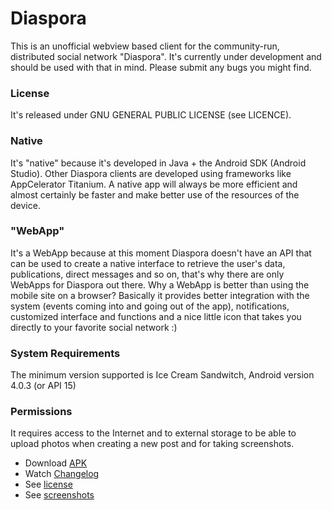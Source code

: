 # Diaspora

This is an unofficial webview based client for the community-run, distributed social network "Diaspora". It's currently under development and should be used with that in mind. Please submit any bugs you might find.

### License
It's released under GNU GENERAL PUBLIC LICENSE (see LICENCE).

### Native
It's "native" because it's developed in Java + the Android SDK (Android Studio). Other Diaspora clients are developed using frameworks like AppCelerator Titanium. A native app will always be more efficient and almost certainly be faster and make better use of the resources of the device.

### "WebApp"
It's a WebApp because at this moment Diaspora doesn't have an API that can be used to create a native interface to retrieve the user's data, publications, direct messages and so on, that's why there are only WebApps for Diaspora out there.
Why a WebApp is better than using the mobile site on a browser? Basically it provides better integration with the system (events coming into and going out of the app), notifications, customized interface and functions and a nice little icon that takes you directly to your favorite social network :)

### System Requirements
The minimum version supported is Ice Cream Sandwitch, Android version 4.0.3 (or API 15)

### Permissions
It requires access to the Internet and to external storage to be able to upload photos when creating a new post and for taking screenshots.

- Download [APK](https://github.com/scoute-dich/Diaspora/releases)
- Watch [Changelog](https://github.com/scoute-dich/Diaspora/blob/master/CHANGELOG.md)
- See [license](https://github.com/scoute-dich/Diaspora/blob/master/LICENSE.md)
- See [screenshots](https://github.com/scoute-dich/Diaspora/blob/master/SCREENSHOTS.md)
